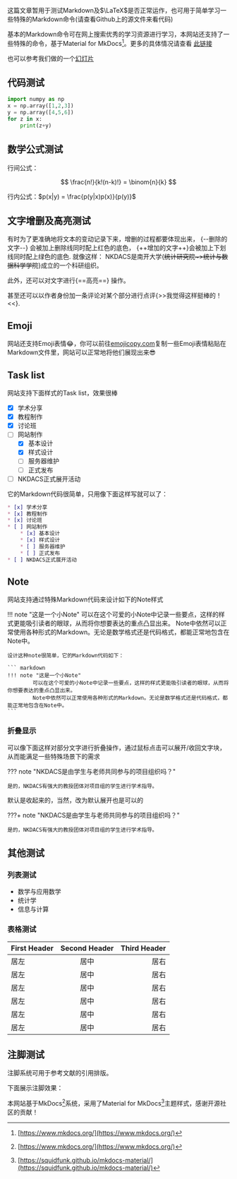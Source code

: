 这篇文章暂用于测试Markdown及$\LaTeX$是否正常运作，也可用于简单学习一些特殊的Markdown命令(请查看Github上的源文件来看代码)

基本的Markdown命令可在网上搜索优秀的学习资源进行学习，本网站还支持了一些特殊的命令，基于Material for MkDocs[^1]。更多的具体情况请查看 [此链接](https://squidfunk.github.io/mkdocs-material/extensions/admonition/)

也可以参考我们做的一个[幻灯片](./files/md-tutor.html)

## 代码测试

``` Python
import numpy as np
x = np.array([1,2,3])
y = np.array([4,5,6])
for z in x:
    print(z+y)
```

## 数学公式测试

行间公式：

$$
\frac{n!}{k!(n-k)!} = \binom{n}{k}
$$

行内公式：$p(x|y) = \frac{p(y|x)p(x)}{p(y)}$

## 文字增删及高亮测试

有时为了更准确地将文本的变动记录下来，增删的过程都要体现出来， {--删除的文字--} 会被加上删除线同时配上红色的底色， {++增加的文字++}会被加上下划线同时配上绿色的底色. 就像这样： NKDACS是南开大学{~~统计研究院~>统计与数据科学学院~~}成立的一个科研组织。

此外，还可以对文字进行{==高亮==} 操作。

甚至还可以以作者身份加一条评论对某个部分进行点评{>>我觉得这样挺棒的！<<}.

## Emoji

网站还支持Emoji表情😂，你可以前往[emojicopy.com](https://www.emojicopy.com/)复制一些Emoji表情粘贴在Markdown文件里，网站可以正常地将他们展现出来😎

## Task list

网站支持下面样式的Task list，效果很棒

* [x] 学术分享
* [x] 教程制作
* [x] 讨论班
* [ ] 网站制作
    * [x] 基本设计
    * [x] 样式设计
    * [ ] 服务器维护
    * [ ] 正式发布
* [ ] NKDACS正式展开活动

它的Markdown代码很简单，只用像下面这样写就可以了：

``` markdown
* [x] 学术分享
* [x] 教程制作
* [x] 讨论班
* [ ] 网站制作
    * [x] 基本设计
    * [x] 样式设计
    * [ ] 服务器维护
    * [ ] 正式发布
* [ ] NKDACS正式展开活动
```

## Note

网站支持通过特殊Markdown代码来设计如下的Note样式

!!! note "这是一个小Note"
    可以在这个可爱的小Note中记录一些要点，这样的样式更能吸引读者的眼球，从而将你想要表达的重点凸显出来。
    Note中依然可以正常使用各种形式的Markdown。无论是数学格式还是代码格式，都能正常地包含在Note中。

    设计这种note很简单，它的Markdown代码如下：

    ``` markdown
    !!! note "这是一个小Note"
            可以在这个可爱的小Note中记录一些要点，这样的样式更能吸引读者的眼球，从而将你想要表达的重点凸显出来。
            Note中依然可以正常使用各种形式的Markdown。无论是数学格式还是代码格式，都能正常地包含在Note中。
    ```

### 折叠显示

可以像下面这样对部分文字进行折叠操作，通过鼠标点击可以展开/收回文字块，从而能满足一些特殊场景下的需求

??? note "NKDACS是由学生与老师共同参与的项目组织吗？"

    是的，NKDACS有强大的教授团体对项目组的学生进行学术指导。

默认是收起来的，当然，改为默认展开也是可以的

???+ note "NKDACS是由学生与老师共同参与的项目组织吗？"

    是的，NKDACS有强大的教授团体对项目组的学生进行学术指导。

## 其他测试

### 列表测试

* 数学与应用数学
* 统计学
* 信息与计算

### 表格测试

First Header | Second Header | Third Header
:----------- |:-------------:| -----------:
居左         | 居中        | 居右
居左         | 居中        | 居右
居左         | 居中        | 居右
居左         | 居中        | 居右
居左         | 居中        | 居右
居左         | 居中        | 居右

## 注脚测试

注脚系统可用于参考文献的引用排版。

下面展示注脚效果：

本网站基于MkDocs[^1]系统，采用了Material for MkDocs[^2]主题样式，感谢开源社区的贡献！
[^1]: [https://www.mkdocs.org/](https://www.mkdocs.org/)
[^2]: [https://squidfunk.github.io/mkdocs-material/](https://squidfunk.github.io/mkdocs-material/)
